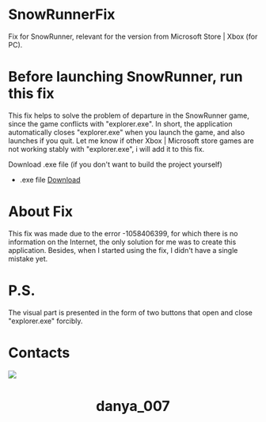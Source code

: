 # SnowRunnerFix
 Fix for SnowRunner, relevant for the version from Microsoft Store | Xbox (for PC).
# Before launching SnowRunner, run this fix
 This fix helps to solve the problem of departure in the SnowRunner game, since the game conflicts with "explorer.exe". In short, the application automatically closes "explorer.exe" when you launch the game, and also launches if you quit.
 Let me know if other Xbox | Microsoft store games are not working stably with "explorer.exe", i will add it to this fix.

Download .exe file (if you don't want to build the project yourself)
- .exe file [Download](https://github.com/OneSpir1t/SnowRunnerFix/blob/b4a68f0242ce6c06afabcff6f845b9ac1e1788c4/SnowRunnerFix/bin/Release/SnowRunnerFix.exe)

# About Fix
This fix was made due to the error -1058406399, for which there is no information on the Internet, the only solution for me was to create this application. Besides, when I started using the fix, I didn't have a single mistake yet.

# P.S.
 The visual part is presented in the form of two buttons that open and close "explorer.exe" forcibly.

 # Contacts
 <p>
  <img src="https://assets-global.website-files.com/6257adef93867e50d84d30e2/636e0b5061df29d55a92d945_full_logo_blurple_RGB.svg">
  <h1 align="center">danya_007</h1>
 </p>
